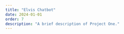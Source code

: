 ```yaml
---
title: "Elvis Chatbot"
date: 2024-01-01
order: 7
description: "A brief description of Project One."
---
```

